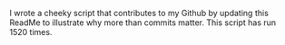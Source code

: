 I wrote a cheeky script that contributes to my Github by updating this ReadMe to illustrate why more than commits matter. This script has run 1520 times.